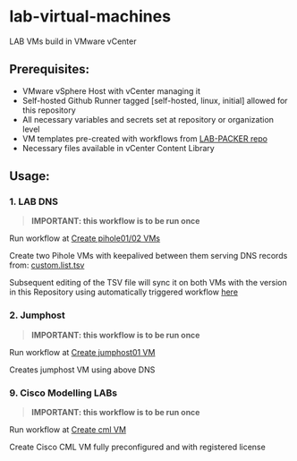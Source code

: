 # lab-virtual-machines
LAB VMs build in VMware vCenter


## Prerequisites:
- VMware vSphere Host with vCenter managing it
- Self-hosted Github Runner tagged [self-hosted, linux, initial] allowed for this repository
- All necessary variables and secrets set at repository or organization level
- VM templates pre-created with workflows from [LAB-PACKER repo](https://github.com/Rexonix-Infra/lab-packer)
- Necessary files available in vCenter Content Library

## Usage:
### 1. LAB DNS
> **IMPORTANT: this workflow is to be run once**

Run workflow at [Create pihole01/02 VMs](https://github.com/Rexonix-Infra/lab-virtual-machines/actions/workflows/create-pihole01-02-vms.yml)

Create two Pihole VMs with keepalived between them serving DNS records from: [custom.list.tsv](https://github.com/Rexonix-Infra/lab-virtual-machines/blob/main/pihole/etc/pihole/custom.list.tsv)

Subsequent editing of the TSV file will sync it on both VMs with the version in this Repository using automatically triggered workflow [here](https://github.com/Rexonix-Infra/lab-virtual-machines/actions/workflows/update-pihole-custom-list.yml)

### 2. Jumphost
> **IMPORTANT: this workflow is to be run once**

Run workflow at [Create jumphost01 VM](https://github.com/Rexonix-Infra/lab-virtual-machines/actions/workflows/create-jumphost01-vm.yml)

Creates jumphost VM using above DNS

### 9. Cisco Modelling LABs
> **IMPORTANT: this workflow is to be run once**

Run workflow at [Create cml VM](https://github.com/Rexonix-Infra/lab-virtual-machines/actions/workflows/create-cml-vm.yml)

Create Cisco CML VM fully preconfigured and with registered license
